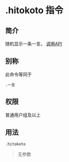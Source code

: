 # .hitokoto 指令

## 简介

随机显示一条一言。
[调用API](https://hitokoto.cn/)

## 别称

此命令等同于

```QQ_message
.一言
```

## 权限

普通用户组及以上

## 用法

```QQ_message
.hitokoto
```

> 无参数
